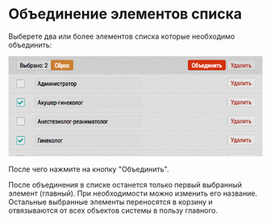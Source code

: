 # Объединение элементов списка

Выберете два или более элементов списка которые необходимо объединить:

![](../images/database-dict-merge.png)

После чего нажмите на кнопку "Объединить".

После объединения в списке останется только первый выбранный элемент  (главный). При необходимости можно изменить его название. Остальные выбранные элементы переносятся в корзину и отвязываются от всех объектов системы в пользу главного.